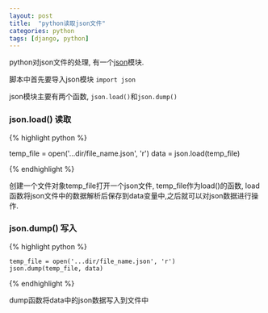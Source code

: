 ```yaml
---
layout: post
title:  "python读取json文件"
categories: python
tags: [django, python]
---
```


python对json文件的处理, 有一个[json][json.doc]模块.

脚本中首先要导入json模块
`import json`

json模块主要有两个函数, `json.load()`和`json.dump()`

### json.load() 读取

{% highlight python %}

temp_file = open('...dir/file_name.json', 'r')
data = json.load(temp_file)

{% endhighlight %}

创建一个文件对象temp_file打开一个json文件, temp_file作为load()的函数, load函数将json文件中的数据解析后保存到data变量中,之后就可以对json数据进行操作.

### json.dump() 写入
{% highlight python %}

    temp_file = open('...dir/file_name.json', 'r')
    json.dump(temp_file, data)

{% endhighlight %}

dump函数将data中的json数据写入到文件中






[json.doc]: https://docs.python.org/2/library/json.html#module-json

